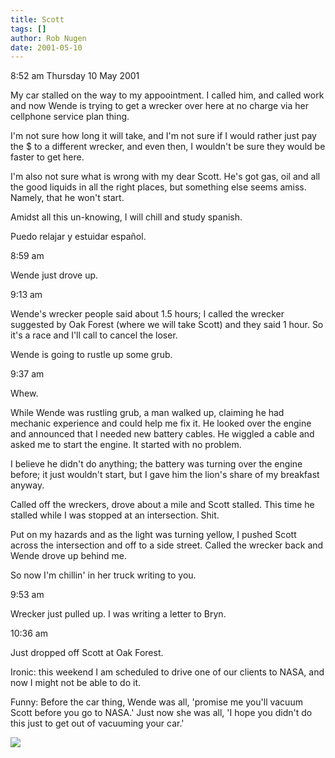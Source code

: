```yaml
---
title: Scott
tags: []
author: Rob Nugen
date: 2001-05-10
---
```


<p class=date>8:52 am Thursday 10 May 2001</p>

<p>My car stalled on the way to my appoointment.  I
called him, and called work and now Wende is trying to
get a wrecker over here at no charge  via her
cellphone service  plan thing.</p>

<p>I'm not sure how long it will take, and I'm not
sure if I would rather just pay the $ to a different
wrecker, and even then, I wouldn't be sure they would
be faster to get here.</p>

<p>I'm  also not sure what is wrong with my dear
Scott.  He's got gas, oil and all the good liquids in
all the right places, but something else seems amiss. 
Namely, that he won't start.</p>

<p>Amidst all this un-knowing, I will chill and study
spanish.</p>

<p>Puedo relajar y estuidar español.</p>

<p class=date>8:59 am</p>

<p>Wende just drove up.</p>

<p class=date>9:13 am</p>

<p>Wende's wrecker people said about 1.5 hours; I
called the wrecker suggested by Oak Forest (where we
will take Scott) and they said 1 hour.  So it's a race
and I'll call to cancel the loser.</p>

<p>Wende is going to rustle up some grub.</p>

<p class=date>9:37 am</p>

<p>Whew.</p>

<p>While Wende was rustling grub, a man walked up,
claiming he had mechanic experience and could help me
fix it.  He looked over the engine and announced that
I needed new battery cables.  He wiggled a cable and
asked me to start the engine.  It started with no
problem.</p>

<p>I believe he didn't do anything; the battery was
turning over the engine before; it just wouldn't
start, but I gave him the lion's share of my breakfast
anyway.</p>

<p>Called off the wreckers, drove about a mile and
Scott stalled.  This time he stalled while I was
stopped at an intersection.  Shit.</p>

<p>Put on my hazards and as the light was turning
yellow,  I pushed Scott across the intersection and
off to a side street.  Called the wrecker back and
Wende drove up behind me.</p>

<p>So now I'm chillin' in her truck writing to
you.</p>

<p class=date>9:53 am</p>

<p>Wrecker just pulled up.  I was writing a letter to
Bryn.</p>

<p class=date>10:36 am</p>

<p>Just dropped off Scott at Oak Forest.</p>

<p>Ironic:  this weekend I am scheduled to drive one
of our clients to NASA,  and now I might not be able
to do it.</p>

<p>Funny:  Before the car thing, Wende was all,
'promise me you'll vacuum Scott before you go to
NASA.'  Just now she was all, 'I hope you didn't do
this just to get out of vacuuming your car.'</p>

<p><img src="/images/rob/wL-ROB.gif"/></p>
